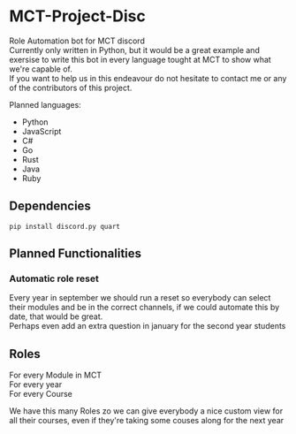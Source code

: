 # MCT-Project-Disc

Role Automation bot for MCT discord  
Currently only written in Python, but it would be a great example and exersise to write this bot in every language tought at MCT to show what we're capable of.  
If you want to help us in this endeavour do not hesitate to contact me or any of the contributors of this project.

Planned languages:

- Python
- JavaScript
- C#
- Go
- Rust
- Java
- Ruby

## Dependencies

`pip install discord.py quart`

## Planned Functionalities

### Automatic role reset

Every year in september we should run a reset so everybody can select their modules and be in the correct channels, if we could automate this by date, that would be great.  
Perhaps even add an extra question in january for the second year students

## Roles

For every Module in MCT  
For every year  
For every Course

We have this many Roles zo we can give everybody a nice custom view for all their courses, even if they're taking some couses along for the next year
